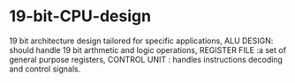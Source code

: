 # 19-bit-CPU-design
19 bit architecture design tailored for specific applications,
ALU DESIGN: should handle 19 bit arthmetic and logic operations, 
REGISTER FILE :a set of general purpose registers,
CONTROL UNIT : handles instructions decoding and control signals.



